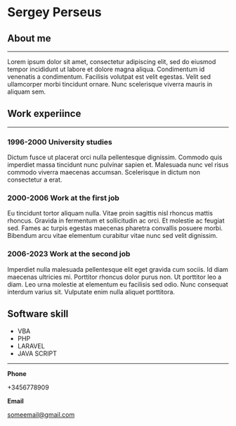 # Sergey Perseus

## About me

******

Lorem ipsum dolor sit amet, consectetur adipiscing elit, sed do eiusmod tempor incididunt ut labore et dolore magna aliqua. Condimentum id venenatis a condimentum. Facilisis volutpat est velit egestas. Velit sed ullamcorper morbi tincidunt ornare. Nunc scelerisque viverra mauris in aliquam sem.

## Work experiince

******

### 1996-2000 University studies

Dictum fusce ut placerat orci nulla pellentesque dignissim. Commodo quis imperdiet massa tincidunt nunc pulvinar sapien et. Malesuada nunc vel risus commodo viverra maecenas accumsan. Scelerisque in dictum non consectetur a erat. 

### 2000-2006 Work at the first job

Eu tincidunt tortor aliquam nulla. Vitae proin sagittis nisl rhoncus mattis rhoncus. Gravida in fermentum et sollicitudin ac orci. Et molestie ac feugiat sed. Fames ac turpis egestas maecenas pharetra convallis posuere morbi. Bibendum arcu vitae elementum curabitur vitae nunc sed velit dignissim. 

### 2006-2023 Work at the second job

Imperdiet nulla malesuada pellentesque elit eget gravida cum sociis. Id diam maecenas ultricies mi. Porttitor rhoncus dolor purus non. Ut porttitor leo a diam. Leo urna molestie at elementum eu facilisis sed odio. Nunc consequat interdum varius sit. Vulputate enim nulla aliquet porttitora.

## Software skill

* VBA
* PHP
* LARAVEL
* JAVA SCRIPT

******

**Phone**

+3456778909

**Email**

someemail@gmail.com